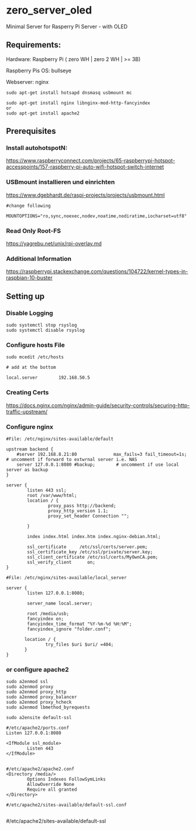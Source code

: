 # zero_server_oled
Minimal Server for Rasperry Pi Server - with OLED 

## Requirements:

Hardware: Raspberry Pi ( zero WH | zero 2 WH | >= 3B)

Raspberry Pis OS: bullseye

Webserver: nginx
```
sudo apt-get install hotsapd dnsmasq usbmount mc

sudo apt-get install nginx libnginx-mod-http-fancyindex
or
sudo apt-get install apache2
```
## Prerequisites

### Install autohotspotN:

https://www.raspberryconnect.com/projects/65-raspberrypi-hotspot-accesspoints/157-raspberry-pi-auto-wifi-hotspot-switch-internet

### USBmount installieren und einrichten
https://www.dgebhardt.de/raspi-projects/projects/usbmount.html
```
#change following

MOUNTOPTIONS="ro,sync,noexec,nodev,noatime,nodiratime,iocharset=utf8"
```


### Read Only Root-FS
https://yagrebu.net/unix/rpi-overlay.md

### Additional Information
https://raspberrypi.stackexchange.com/questions/104722/kernel-types-in-raspbian-10-buster

## Setting up

### Disable Logging
```
sudo systemctl stop rsyslog
sudo systemctl disable rsyslog
```

### Configure hosts File

```
sudo mcedit /etc/hosts

# add at the bottom

local.server        192.168.50.5

```

### Creating Certs
https://docs.nginx.com/nginx/admin-guide/security-controls/securing-http-traffic-upstream/

### Configure nginx

```
#File: /etc/nginx/sites-available/default

upstream backend {
    #server 192.168.8.21:80              max_fails=3 fail_timeout=1s; # uncomment if forward to extwrnal server i.e. NAS
    server 127.0.0.1:8080 #backup;        # uncomment if use local server as backup
}

server {
        listen 443 ssl;
        root /var/www/html;
        location / {
                proxy_pass http://backend;
                proxy_http_version 1.1;
                proxy_set_header Connection "";

        }
        
        index index.html index.htm index.nginx-debian.html;

        ssl_certificate     /etc/ssl/certs/server.pem;
        ssl_certificate_key /etc/ssl/private/server.key;
        ssl_client_certificate /etc/ssl/certs/MyOwnCA.pem;
        ssl_verify_client      on;
}

```
```
#File: /etc/nginx/sites-available/local_server

server {
        listen 127.0.0.1:8080;

        server_name local.server;

        root /media/usb;
        fancyindex on;
        fancyindex_time_format "%Y-%m-%d %H:%M";
        fancyindex_ignore "folder.conf";

       location / {
               try_files $uri $uri/ =404;
       }
}
```

### or configure apache2

```
sudo a2enmod ssl
sudo a2enmod proxy
sudo a2enmod proxy_http
sudo a2enmod proxy_balancer
sudo a2enmod proxy_hcheck
sudo a2enmod lbmethod_byrequests

sudo a2ensite default-ssl
```
```
#/etc/apache2/ports.conf
Listen 127.0.0.1:8080

<IfModule ssl_module>
        Listen 443
</IfModule>
```
```

#/etc/apache2/apache2.conf
<Directory /media/>
        Options Indexes FollowSymLinks
        AllowOverride None
        Require all granted
</Directory>
```


```
#/etc/apache2/sites-available/default-ssl.conf


```
#/etc/apache2/sites-available/default-ssl

```

